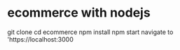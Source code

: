 # ecommerce with nodejs

git clone <repo link>
cd ecommerce
npm install
npm start
navigate to 'https://localhost:3000
